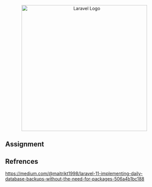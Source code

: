 <p align="center"><a href="https://laravel.com" target="_blank"><img src="https://raw.githubusercontent.com/laravel/art/master/logo-lockup/5%20SVG/2%20CMYK/1%20Full%20Color/laravel-logolockup-cmyk-red.svg" width="400" alt="Laravel Logo"></a></p>


## Assignment


## Refrences 

https://medium.com/@maitrikt1998/laravel-11-implementing-daily-database-backups-without-the-need-for-packages-506a4b1bc188
